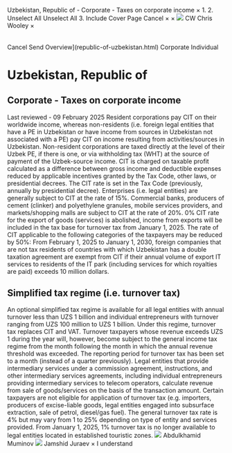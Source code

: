 Uzbekistan, Republic of - Corporate - Taxes on corporate income
×
1.
2.
Unselect All
Unselect All
3.
Include Cover Page
Cancel
×
×
![](-/media/world-wide-tax-summaries/attachments/global---chris-wooley.ashx%3Frev=ac5e5f3223b34096b1afc2a6009c7320&revision=ac5e5f32-23b3-4096-b1af-c2a6009c7320&hash=859B7ADC84DC2CBEC9760E9E6EE7DE6D0A8BFCDF)
CW
Chris Wooley
×
######
Cancel
Send
Overview](republic-of-uzbekistan.html)
Corporate
Individual
# Uzbekistan, Republic of
## Corporate - Taxes on corporate income
Last reviewed - 09 February 2025
Resident corporations pay CIT on their worldwide income, whereas non-residents (i.e. foreign legal entities that have a PE in Uzbekistan or have income from sources in Uzbekistan not associated with a PE) pay CIT on income resulting from activities/sources in Uzbekistan.
Non-resident corporations are taxed directly at the level of their Uzbek PE, if there is one, or via withholding tax (WHT) at the source of payment of the Uzbek-source income.
CIT is charged on taxable profit calculated as a difference between gross income and deductible expenses reduced by applicable incentives granted by the Tax Code, other laws, or presidential decrees.
The CIT rate is set in the Tax Code (previously, annually by presidential decree). Enterprises (i.e. legal entities) are generally subject to CIT at the rate of 15%. Commercial banks, producers of cement (clinker) and polyethylene granules, mobile services providers, and markets/shopping malls are subject to CIT at the rate of 20%.
0% CIT rate for the export of goods (services) is abolished, income from exports will be included in the tax base for turnover tax from January 1, 2025.
The rate of CIT applicable to the following categories of the taxpayers may be reduced by 50%:
From February 1, 2025 to January 1, 2030, foreign companies that are not tax residents of countries with which Uzbekistan has a double taxation agreement are exempt from CIT if their annual volume of export IT services to residents of the IT park (including services for which royalties are paid) exceeds 10 million dollars.
## Simplified tax regime (i.e. turnover tax)
An optional simplified tax regime is available for all legal entities with annual turnover less than UZS 1 billion and individual entrepreneurs with turnover ranging from UZS 100 million to UZS 1 billion. Under this regime, turnover tax replaces CIT and VAT.
Turnover taxpayers whose revenue exceeds UZS 1 during the year will, however, become subject to the general income tax regime from the month following the month in which the annual revenue threshold was exceeded.
The reporting period for turnover tax has been set to a month (instead of a quarter previously).
Legal entities that provide intermediary services under a commission agreement, instructions, and other intermediary services agreements, including individual entrepreneurs providing intermediary services to telecom operators, calculate revenue from sale of goods/services on the basis of the transaction amount.
Certain taxpayers are not eligible for application of turnover tax (e.g. importers, producers of excise-liable goods, legal entities engaged into subsurface extraction, sale of petrol, diesel/gas fuel).
The general turnover tax rate is 4% but may vary from 1 to 25% depending on type of entity and services provided.
From January 1, 2025, 1% turnover tax is no longer available to legal entities located in established touristic zones.
![](-/media/world-wide-tax-summaries/republicofuzbekistanabdulkhamid-muminovuzbekistan--abdulkhamid-muminovjpg20210713101151824.ashx%3Frev=ba5e2d7db6f4491695d9e037fd7e5e28&revision=ba5e2d7d-b6f4-4916-95d9-e037fd7e5e28&hash=37862B6B2F5350E75B31277ACD97347535B8AA2A)
Abdulkhamid Muminov
![](-/media/world-wide-tax-summaries/republicofuzbekistanjamshid-juraevjamshid-juraev-croppedsquarejpg20220109234056130.ashx%3Frev=6a043517e0504fc4af855455f9abbc2a&revision=6a043517-e050-4fc4-af85-5455f9abbc2a&hash=F238BF8DA406B291A55051D57223F8B396BA7FA5)
Jamshid Juraev
×
I understand